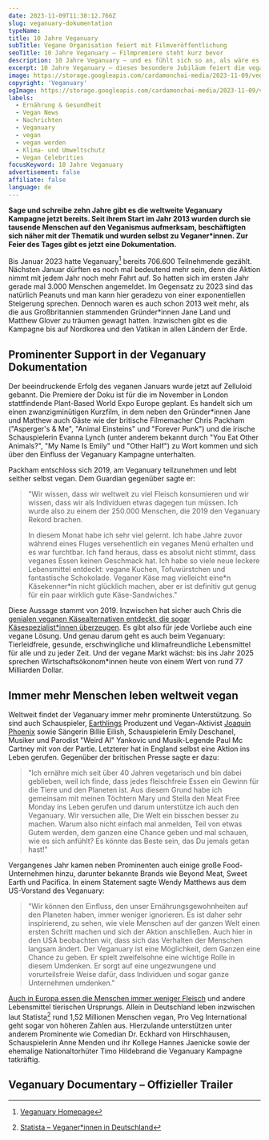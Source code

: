 ```yaml
---
date: 2023-11-09T11:30:12.766Z
slug: veganuary-dokumentation
typeName:
title: 10 Jahre Veganuary
subTitle: Vegane Organisation feiert mit Filmveröffentlichung
seoTitle: 10 Jahre Veganuary – Filmpremiere steht kurz bevor
description: 10 Jahre Veganuary – und es fühlt sich so an, als wäre es erst gestern gewesen. Erfahrt jetzt alles über die Filmpremiere und das Jubiläum!
excerpt: 10 Jahre Veganuary – dieses besondere Jubiläum feiert die vegane Community mit einer einer Dokumentation. Im Film, an dem zahlreiche Prominente mitgewirkt haben, geht es unter anderem darum, wie viele Menschen sich inzwischen der Bewegung angeschlossen haben.
image: https://storage.googleapis.com/cardamonchai-media/2023-11-09/veganuary-dokumentation-1-jpg-imagine-181818_7f7668_1024_768/640.webp
copyright: 'Veganuary'
ogImage: https://storage.googleapis.com/cardamonchai-media/2023-11-09/veganuary-dokumentation-og-jpg-imagine-d8c8a8_807768_1200_628/640.webp
labels:
  - Ernährung & Gesundheit
  - Vegan News
  - Nachrichten
  - Veganuary
  - vegan
  - vegan werden
  - Klima- und Umweltschutz
  - Vegan Celebrities
focusKeyword: 10 Jahre Veganuary
advertisement: false
affiliate: false
language: de
---
```


**Sage und schreibe zehn Jahre gibt es die weltweite Veganuary Kampagne jetzt bereits. Seit ihrem Start im Jahr 2013 wurden durch sie tausende Menschen auf den Veganismus aufmerksam, beschäftigten sich näher mit der Thematik und wurden selbst zu Veganer\*innen. Zur Feier des Tages gibt es jetzt eine Dokumentation.**

Bis Januar 2023 hatte Veganuary[^1] bereits 706.600 Teilnehmende gezählt. Nächsten Januar dürften es noch mal bedeutend mehr sein, denn die Aktion nimmt mit jedem Jahr noch mehr Fahrt auf. So hatten sich im ersten Jahr gerade mal 3.000 Menschen angemeldet. Im Gegensatz zu 2023 sind das natürlich Peanuts und man kann hier geradezu von einer exponentiellen Steigerung sprechen. Dennoch waren es auch schon 2013 weit mehr, als die aus Großbritannien stammenden Gründer\*innen Jane Land und Matthew Glover zu träumen gewagt hatten. Inzwischen gibt es die Kampagne bis auf Nordkorea und den Vatikan in allen Ländern der Erde.

## Prominenter Support in der Veganuary Dokumentation

Der beeindruckende Erfolg des veganen Januars wurde jetzt auf Zelluloid gebannt. Die Premiere der Doku ist für die im November in London stattfindende Plant-Based World Expo Europe geplant. Es handelt sich um einen zwanzigminütigen Kurzfilm, in dem neben den Gründer\*innen Jane und Matthew auch Gäste wie der britische Filmemacher Chris Packham ("Asperger's & Me", "Animal Einsteins" und "Forever Punk") und die irische Schauspielerin Evanna Lynch (unter anderem bekannt durch "You Eat Other Animals?", "My Name Is Emily" und "Other Half") zu Wort kommen und sich über den Einfluss der Veganuary Kampagne unterhalten.

Packham entschloss sich 2019, am Veganuary teilzunehmen und lebt seither selbst vegan. Dem Guardian gegenüber sagte er:

> "Wir wissen, dass wir weltweit zu viel Fleisch konsumieren und wir wissen, dass wir als Individuen etwas dagegen tun müssen. Ich wurde also zu einem der 250.000 Menschen, die 2019 den Veganuary Rekord brachen.
>
> In diesem Monat habe ich sehr viel gelernt. Ich habe Jahre zuvor während eines Fluges versehentlich ein veganes Menü erhalten und es war furchtbar. Ich fand heraus, dass es absolut nicht stimmt, dass veganes Essen keinen Geschmack hat. Ich habe so viele neue leckere Lebensmittel entdeckt: vegane Kuchen, Tofuwürstchen und fantastische Schokolade. Veganer Käse mag vielleicht eine\*n Käsekenner\*in nicht glücklich machen, aber er ist definitiv gut genug für ein paar wirklich gute Käse-Sandwiches."

Diese Aussage stammt von 2019. Inzwischen hat sicher auch Chris die [genialen veganen Käsealternativen entdeckt, die sogar Käsespezialist\*innen überzeugen](/2023/10/vegane-kaesealternativen-dr-mannahs/). Es gibt also für jede Vorliebe auch eine vegane Lösung. Und genau darum geht es auch beim Veganuary: Tierleidfreie, gesunde, erschwingliche und klimafreundliche Lebensmittel für alle und zu jeder Zeit. Und der vegane Markt wächst: bis ins Jahr 2025 sprechen Wirtschaftsökonom\*innen heute von einem Wert von rund 77 Milliarden Dollar.

## Immer mehr Menschen leben weltweit vegan

Weltweit findet der Veganuary immer mehr prominente Unterstützung. So sind auch Schauspieler, [Earthlings](/2020/07/earthlings/) Produzent und Vegan-Aktivist [Joaquin Phoenix](/tag/joaquin-phoenix) sowie Sängerin Billie Eilish, Schauspielerin Emily Deschanel, Musiker und Parodist "Weird Al" Yankovic und Musik-Legende Paul Mc Cartney mit von der Partie. Letzterer hat in England selbst eine Aktion ins Leben gerufen. Gegenüber der britischen Presse sagte er dazu:

> "Ich ernähre mich seit über 40 Jahren vegetarisch und bin dabei geblieben, weil ich finde, dass jedes fleischfreie Essen ein Gewinn für die Tiere und den Planeten ist. Aus diesem Grund habe ich gemeinsam mit meinen Töchtern Mary und Stella den Meat Free Monday ins Leben gerufen und darum unterstütze ich auch den Veganuary. Wir versuchen alle, Die Welt ein bisschen besser zu machen. Warum also nicht einfach mal anmelden, Teil von etwas Gutem werden, dem ganzen eine Chance geben und mal schauen, wie es sich anfühlt? Es könnte das Beste sein, das Du jemals getan hast!"

Vergangenes Jahr kamen neben Prominenten auch einige große Food-Unternehmen hinzu, darunter bekannte Brands wie Beyond Meat, Sweet Earth und Pacifica. In einem Statement sagte Wendy Matthews aus dem US-Vorstand des Veganuary:

> "Wir können den Einfluss, den unser Ernährungsgewohnheiten auf den Planeten haben, immer weniger ignorieren. Es ist daher sehr inspirierend, zu sehen, wie viele Menschen auf der ganzen Welt einen ersten Schritt machen und sich der Aktion anschließen. Auch hier in den USA beobachten wir, dass sich das Verhalten der Menschen langsam ändert. Der Veganuary ist eine Möglichkeit, dem Ganzen eine Chance zu geben. Er spielt zweifelsohne eine wichtige Rolle in diesem Umdenken. Er sorgt auf eine ungezwungene und vorurteilsfreie Weise dafür, dass Individuen und sogar ganze Unternehmen umdenken."

[Auch in Europa essen die Menschen immer weniger Fleisch](/2021/11/wir-essen-weniger-fleisch/) und andere Lebensmittel tierischen Ursprungs. Allein in Deutschland leben inzwischen laut Statista[^2] rund 1,52 Millionen Menschen vegan, Pro Veg International geht sogar von höheren Zahlen aus. Hierzulande unterstützen unter anderem Prominente wie Comedian Dr. Eckhard von Hirschhausen, Schauspielerin Anne Menden und ihr Kollege Hannes Jaenicke sowie der ehemalige Nationaltorhüter Timo Hildebrand die Veganuary Kampagne tatkräftig.

## Veganuary Documentary – Offizieller Trailer

<YouTube id="NUhkj-YRAhk" />

[^1]: [Veganuary Homepage](https://veganuary.com/de/)
[^2]: [Statista – Veganer\*innen in Deutschland](https://de.statista.com/statistik/daten/studie/445155/umfrage/umfrage-in-deutschland-zur-anzahl-der-veganer/)
[^3]: [Pro Veg International – "Anzahl der vegan, vegetarisch und flexitarisch lebenden Menschen in Deutschland"](https://proveg.com/de/ernaehrung/anzahl-vegan-vegetarischer-menschen/)

